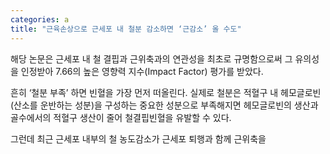 ```yaml
---
categories: a
title: "근육손상으로 근세포 내 철분 감소하면 ‘근감소’ 올 수도"
---
```

해당 논문은 근세포 내 철 결핍과 근위축과의 연관성을 최초로 규명함으로써 그 유의성을 인정받아 7.66의 높은 영향력 지수(Impact Factor) 평가를 받았다.&nbsp;



흔히 &lsquo;철분 부족&rsquo; 하면&nbsp;빈혈을 가장 먼저 떠올린다. 실제로 철분은 적혈구 내 헤모글로빈(산소를 운반하는 성분)을 구성하는 중요한 성분으로 부족해지면 헤모글로빈의 생산과 골수에서의 적혈구 생산이 줄어 철결핍빈혈을 유발할 수 있다.&nbsp;&nbsp;

그런데 최근 근세포 내부의 철 농도감소가 근세포 퇴행과 함께 근위축을 